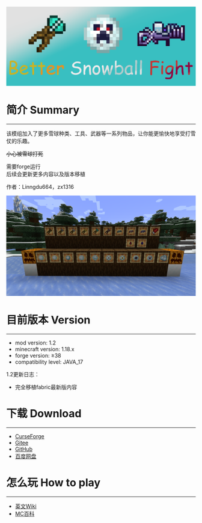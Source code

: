 ![head](README/head.png)

简介 Summary
==
---
该模组加入了更多雪球种类、工具、武器等一系列物品，让你能更愉快地享受打雪仗的乐趣。

~~小心被雪球打死~~

需要forge运行\
后续会更新更多内容以及版本移植

作者：Linngdu664，zx1316

![](README/img1.png)

目前版本 Version
==
---
* mod version: 1.2
* minecraft version: 1.18.x
* forge version: ≥38
* compatibility level: JAVA_17
  
1.2更新日志：
* 完全移植fabric最新版内容

下载 Download
==
---
* [CurseForge](https://www.curseforge.com/minecraft/mc-mods/better-snowball-fight)
* [Gitee](https://gitee.com/Linngdu664/better-snowball-fight-mod/attach_files/1020669/download/better-snowball-fight-1.18.2-v1.0.1.jar)
* [GitHub](https://github.com/linngdu664/Better-Snowball-Fight/releases/tag/v1.0.1-1.18.2-fabric)
* [百度网盘](https://pan.baidu.com/s/1Ou5lxaSM6CoSVjEf8JoKkQ?pwd=9ygl)

怎么玩 How to play
==
---
* [英文Wiki](https://github.com/linngdu664/Better-Snowball-Fight/wiki)
* [MC百科](https://www.mcmod.cn/class/6082.html)
